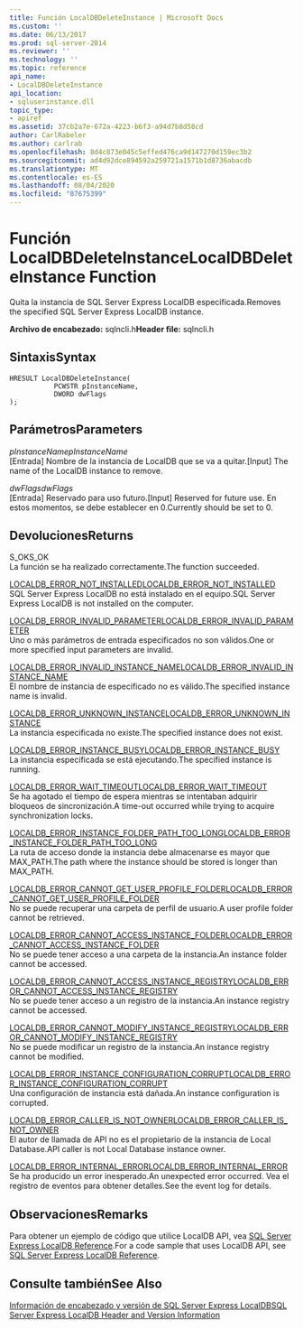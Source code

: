 ```yaml
---
title: Función LocalDBDeleteInstance | Microsoft Docs
ms.custom: ''
ms.date: 06/13/2017
ms.prod: sql-server-2014
ms.reviewer: ''
ms.technology: ''
ms.topic: reference
api_name:
- LocalDBDeleteInstance
api_location:
- sqluserinstance.dll
topic_type:
- apiref
ms.assetid: 37cb2a7e-672a-4223-b6f3-a94d7b8d58cd
author: CarlRabeler
ms.author: carlrab
ms.openlocfilehash: 8d4c873e045c5effed476ca9d147270d159ec3b2
ms.sourcegitcommit: ad4d92dce894592a259721a1571b1d8736abacdb
ms.translationtype: MT
ms.contentlocale: es-ES
ms.lasthandoff: 08/04/2020
ms.locfileid: "87675399"
---
```

# <a name="localdbdeleteinstance-function"></a><span data-ttu-id="83238-102">Función LocalDBDeleteInstance</span><span class="sxs-lookup"><span data-stu-id="83238-102">LocalDBDeleteInstance Function</span></span>
  <span data-ttu-id="83238-103">Quita la instancia de SQL Server Express LocalDB especificada.</span><span class="sxs-lookup"><span data-stu-id="83238-103">Removes the specified SQL Server Express LocalDB instance.</span></span>  
  
 <span data-ttu-id="83238-104">**Archivo de encabezado:** sqlncli.h</span><span class="sxs-lookup"><span data-stu-id="83238-104">**Header file:** sqlncli.h</span></span>  
  
## <a name="syntax"></a><span data-ttu-id="83238-105">Sintaxis</span><span class="sxs-lookup"><span data-stu-id="83238-105">Syntax</span></span>  
  
```  
HRESULT LocalDBDeleteInstance(  
           PCWSTR pInstanceName,  
           DWORD dwFlags   
);  
```  
  
## <a name="parameters"></a><span data-ttu-id="83238-106">Parámetros</span><span class="sxs-lookup"><span data-stu-id="83238-106">Parameters</span></span>  
 <span data-ttu-id="83238-107">*pInstanceName*</span><span class="sxs-lookup"><span data-stu-id="83238-107">*pInstanceName*</span></span>  
 <span data-ttu-id="83238-108">[Entrada] Nombre de la instancia de LocalDB que se va a quitar.</span><span class="sxs-lookup"><span data-stu-id="83238-108">[Input] The name of the LocalDB instance to remove.</span></span>  
  
 <span data-ttu-id="83238-109">*dwFlags*</span><span class="sxs-lookup"><span data-stu-id="83238-109">*dwFlags*</span></span>  
 <span data-ttu-id="83238-110">[Entrada] Reservado para uso futuro.</span><span class="sxs-lookup"><span data-stu-id="83238-110">[Input] Reserved for future use.</span></span> <span data-ttu-id="83238-111">En estos momentos, se debe establecer en 0.</span><span class="sxs-lookup"><span data-stu-id="83238-111">Currently should be set to 0.</span></span>  
  
## <a name="returns"></a><span data-ttu-id="83238-112">Devoluciones</span><span class="sxs-lookup"><span data-stu-id="83238-112">Returns</span></span>  
 <span data-ttu-id="83238-113">S_OK</span><span class="sxs-lookup"><span data-stu-id="83238-113">S_OK</span></span>  
 <span data-ttu-id="83238-114">La función se ha realizado correctamente.</span><span class="sxs-lookup"><span data-stu-id="83238-114">The function succeeded.</span></span>  
  
 [<span data-ttu-id="83238-115">LOCALDB_ERROR_NOT_INSTALLED</span><span class="sxs-lookup"><span data-stu-id="83238-115">LOCALDB_ERROR_NOT_INSTALLED</span></span>](../express-localdb-error-messages/localdb-error-not-installed.md)  
 <span data-ttu-id="83238-116">SQL Server Express LocalDB no está instalado en el equipo.</span><span class="sxs-lookup"><span data-stu-id="83238-116">SQL Server Express LocalDB is not installed on the computer.</span></span>  
  
 [<span data-ttu-id="83238-117">LOCALDB_ERROR_INVALID_PARAMETER</span><span class="sxs-lookup"><span data-stu-id="83238-117">LOCALDB_ERROR_INVALID_PARAMETER</span></span>](../express-localdb-error-messages/localdb-error-invalid-parameter.md)  
 <span data-ttu-id="83238-118">Uno o más parámetros de entrada especificados no son válidos.</span><span class="sxs-lookup"><span data-stu-id="83238-118">One or more specified input parameters are invalid.</span></span>  
  
 [<span data-ttu-id="83238-119">LOCALDB_ERROR_INVALID_INSTANCE_NAME</span><span class="sxs-lookup"><span data-stu-id="83238-119">LOCALDB_ERROR_INVALID_INSTANCE_NAME</span></span>](../express-localdb-error-messages/localdb-error-invalid-instance-name.md)  
 <span data-ttu-id="83238-120">El nombre de instancia de especificado no es válido.</span><span class="sxs-lookup"><span data-stu-id="83238-120">The specified instance name is invalid.</span></span>  
  
 [<span data-ttu-id="83238-121">LOCALDB_ERROR_UNKNOWN_INSTANCE</span><span class="sxs-lookup"><span data-stu-id="83238-121">LOCALDB_ERROR_UNKNOWN_INSTANCE</span></span>](../express-localdb-error-messages/localdb-error-unknown-instance.md)  
 <span data-ttu-id="83238-122">La instancia especificada no existe.</span><span class="sxs-lookup"><span data-stu-id="83238-122">The specified instance does not exist.</span></span>  
  
 [<span data-ttu-id="83238-123">LOCALDB_ERROR_INSTANCE_BUSY</span><span class="sxs-lookup"><span data-stu-id="83238-123">LOCALDB_ERROR_INSTANCE_BUSY</span></span>](../express-localdb-error-messages/localdb-error-instance-busy.md)  
 <span data-ttu-id="83238-124">La instancia especificada se está ejecutando.</span><span class="sxs-lookup"><span data-stu-id="83238-124">The specified instance is running.</span></span>  
  
 [<span data-ttu-id="83238-125">LOCALDB_ERROR_WAIT_TIMEOUT</span><span class="sxs-lookup"><span data-stu-id="83238-125">LOCALDB_ERROR_WAIT_TIMEOUT</span></span>](../express-localdb-error-messages/localdb-error-wait-timeout.md)  
 <span data-ttu-id="83238-126">Se ha agotado el tiempo de espera mientras se intentaban adquirir bloqueos de sincronización.</span><span class="sxs-lookup"><span data-stu-id="83238-126">A time-out occurred while trying to acquire synchronization locks.</span></span>  
  
 [<span data-ttu-id="83238-127">LOCALDB_ERROR_INSTANCE_FOLDER_PATH_TOO_LONG</span><span class="sxs-lookup"><span data-stu-id="83238-127">LOCALDB_ERROR_INSTANCE_FOLDER_PATH_TOO_LONG</span></span>](../express-localdb-error-messages/localdb-error-instance-folder-path-too-long.md)  
 <span data-ttu-id="83238-128">La ruta de acceso donde la instancia debe almacenarse es mayor que MAX_PATH.</span><span class="sxs-lookup"><span data-stu-id="83238-128">The path where the instance should be stored is longer than MAX_PATH.</span></span>  
  
 [<span data-ttu-id="83238-129">LOCALDB_ERROR_CANNOT_GET_USER_PROFILE_FOLDER</span><span class="sxs-lookup"><span data-stu-id="83238-129">LOCALDB_ERROR_CANNOT_GET_USER_PROFILE_FOLDER</span></span>](../express-localdb-error-messages/localdb-error-cannot-get-user-profile-folder.md)  
 <span data-ttu-id="83238-130">No se puede recuperar una carpeta de perfil de usuario.</span><span class="sxs-lookup"><span data-stu-id="83238-130">A user profile folder cannot be retrieved.</span></span>  
  
 [<span data-ttu-id="83238-131">LOCALDB_ERROR_CANNOT_ACCESS_INSTANCE_FOLDER</span><span class="sxs-lookup"><span data-stu-id="83238-131">LOCALDB_ERROR_CANNOT_ACCESS_INSTANCE_FOLDER</span></span>](../express-localdb-error-messages/localdb-error-cannot-access-instance-folder.md)  
 <span data-ttu-id="83238-132">No se puede tener acceso a una carpeta de la instancia.</span><span class="sxs-lookup"><span data-stu-id="83238-132">An instance folder cannot be accessed.</span></span>  
  
 [<span data-ttu-id="83238-133">LOCALDB_ERROR_CANNOT_ACCESS_INSTANCE_REGISTRY</span><span class="sxs-lookup"><span data-stu-id="83238-133">LOCALDB_ERROR_CANNOT_ACCESS_INSTANCE_REGISTRY</span></span>](../express-localdb-error-messages/localdb-error-cannot-access-instance-registry.md)  
 <span data-ttu-id="83238-134">No se puede tener acceso a un registro de la instancia.</span><span class="sxs-lookup"><span data-stu-id="83238-134">An instance registry cannot be accessed.</span></span>  
  
 [<span data-ttu-id="83238-135">LOCALDB_ERROR_CANNOT_MODIFY_INSTANCE_REGISTRY</span><span class="sxs-lookup"><span data-stu-id="83238-135">LOCALDB_ERROR_CANNOT_MODIFY_INSTANCE_REGISTRY</span></span>](../express-localdb-error-messages/localdb-error-cannot-modify-instance-registry.md)  
 <span data-ttu-id="83238-136">No se puede modificar un registro de la instancia.</span><span class="sxs-lookup"><span data-stu-id="83238-136">An instance registry cannot be modified.</span></span>  
  
 [<span data-ttu-id="83238-137">LOCALDB_ERROR_INSTANCE_CONFIGURATION_CORRUPT</span><span class="sxs-lookup"><span data-stu-id="83238-137">LOCALDB_ERROR_INSTANCE_CONFIGURATION_CORRUPT</span></span>](../express-localdb-error-messages/localdb-error-instance-configuration-corrupt.md)  
 <span data-ttu-id="83238-138">Una configuración de instancia está dañada.</span><span class="sxs-lookup"><span data-stu-id="83238-138">An instance configuration is corrupted.</span></span>  
  
 [<span data-ttu-id="83238-139">LOCALDB_ERROR_CALLER_IS_NOT_OWNER</span><span class="sxs-lookup"><span data-stu-id="83238-139">LOCALDB_ERROR_CALLER_IS_NOT_OWNER</span></span>](../express-localdb-error-messages/localdb-error-caller-is-not-owner.md)  
 <span data-ttu-id="83238-140">El autor de llamada de API no es el propietario de la instancia de Local Database.</span><span class="sxs-lookup"><span data-stu-id="83238-140">API caller is not Local Database instance owner.</span></span>  
  
 [<span data-ttu-id="83238-141">LOCALDB_ERROR_INTERNAL_ERROR</span><span class="sxs-lookup"><span data-stu-id="83238-141">LOCALDB_ERROR_INTERNAL_ERROR</span></span>](../express-localdb-error-messages/localdb-error-internal-error.md)  
 <span data-ttu-id="83238-142">Se ha producido un error inesperado.</span><span class="sxs-lookup"><span data-stu-id="83238-142">An unexpected error occurred.</span></span> <span data-ttu-id="83238-143">Vea el registro de eventos para obtener detalles.</span><span class="sxs-lookup"><span data-stu-id="83238-143">See the event log for details.</span></span>  
  
## <a name="remarks"></a><span data-ttu-id="83238-144">Observaciones</span><span class="sxs-lookup"><span data-stu-id="83238-144">Remarks</span></span>  
 <span data-ttu-id="83238-145">Para obtener un ejemplo de código que utilice LocalDB API, vea [SQL Server Express LocalDB Reference](../sql-server-express-localdb-reference.md).</span><span class="sxs-lookup"><span data-stu-id="83238-145">For a code sample that uses LocalDB API, see [SQL Server Express LocalDB Reference](../sql-server-express-localdb-reference.md).</span></span>  
  
## <a name="see-also"></a><span data-ttu-id="83238-146">Consulte también</span><span class="sxs-lookup"><span data-stu-id="83238-146">See Also</span></span>  
 [<span data-ttu-id="83238-147">Información de encabezado y versión de SQL Server Express LocalDB</span><span class="sxs-lookup"><span data-stu-id="83238-147">SQL Server Express LocalDB Header and Version Information</span></span>](sql-server-express-localdb-header-and-version-information.md)  
  
  
